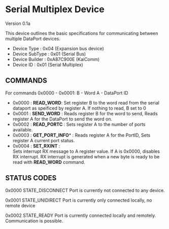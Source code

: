 Serial Multiplex Device
=====================================
Version 0.1a 

This device outlines the basic specifications for communicating between multiple DataPort devices.

 - Device Type     : 0x04 (Expansion bus device)
 - Device SubType  : 0x01 (Serial Bus)
 - Device Builder  : 0xA87C900E (KaiComm)
 - Device ID       : 0x01 (Serial Multiplex)

COMMANDS
--------
For commands 0x0000 - 0x0001:
   B - Word
   A - DataPort ID
 - 0x0000 : **READ_WORD**:
   Set register B to the word read from the serial dataport as speificed by register A.
   If nothing to read, B set to 0
 - 0x0001 : **SEND_WORD** :
   Reads register B for the word to send, Reads register A for the DataPort to send the word on.
 - 0x0002 : **READ_PORTC** :
   Sets register A to the number of ports available.
 - 0x0003 : **GET_PORT_INFO*** :
   Reads register A for the PortID, Sets register A current port status.
 - 0x0004 : **SET_RXINT** :  
   Sets interrupt RX message to A register value. If A is 0x0000, disables RX 
   interrupt. RX interrupt is generated when a new byte is ready to be read with **READ_WORD** command.

STATUS CODES
--------
0x0000 STATE_DISCONNECT Port is currently not connected to any device.

0x0001 STATE_UNIDIRECT Port is currently only connected locally, no remote device

0x0002 STATE_READY Port is currently connected locally and remotely. Communication is possible.

